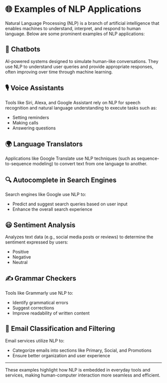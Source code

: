 # 🌐 Examples of NLP Applications

Natural Language Processing (NLP) is a branch of artificial intelligence that enables machines to understand, interpret, and respond to human language. Below are some prominent examples of NLP applications:

## 💬 Chatbots
AI-powered systems designed to simulate human-like conversations. They use NLP to understand user queries and provide appropriate responses, often improving over time through machine learning.

## 🎙️ Voice Assistants
Tools like Siri, Alexa, and Google Assistant rely on NLP for speech recognition and natural language understanding to execute tasks such as:
- Setting reminders
- Making calls
- Answering questions

## 🌍 Language Translators
Applications like Google Translate use NLP techniques (such as sequence-to-sequence modeling) to convert text from one language to another.

## 🔍 Autocomplete in Search Engines
Search engines like Google use NLP to:
- Predict and suggest search queries based on user input
- Enhance the overall search experience

## 😃 Sentiment Analysis
Analyzes text data (e.g., social media posts or reviews) to determine the sentiment expressed by users:
- Positive
- Negative
- Neutral

## ✍️ Grammar Checkers
Tools like Grammarly use NLP to:
- Identify grammatical errors
- Suggest corrections
- Improve readability of written content

## 📧 Email Classification and Filtering
Email services utilize NLP to:
- Categorize emails into sections like Primary, Social, and Promotions
- Ensure better organization and user experience

---

These examples highlight how NLP is embedded in everyday tools and services, making human-computer interaction more seamless and efficient.
